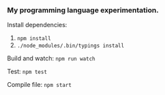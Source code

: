 
### My programming language experimentation.

Install dependencies:

 1. `npm install`
 2. `./node_modules/.bin/typings install`

Build and watch: `npm run watch`

Test: `npm test`

Compile file: `npm start`

